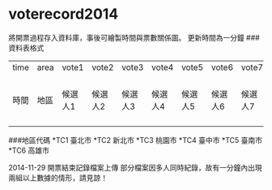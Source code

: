 voterecord2014
==============

將開票過程存入資料庫，事後可繪製時間與票數關係圖。
更新時間為一分鐘
###資料表格式
<table>
<tr><td>time</td><td>area</td><td>vote1</td><td>vote2</td><td>vote3</td><td>vote4</td><td>vote5</td><td>vote6</td><td>vote7</td><td>open</td></tr>
<tr><td>時間</td><td>地區</td><td>候選人1</td><td>候選人2</td><td>候選人3</td><td>候選人4</td><td>候選人5</td><td>候選人6</td><td>候選人7</td><td>已送投開票所數</td></tr>
</table>

###地區代碼
*TC1 臺北市
*TC2 新北市
*TC3 桃園市
*TC4 臺中市
*TC5 臺南市
*TC6 高雄市

2014-11-29
開票結束記錄檔案上傳
部分檔案因多人同時紀錄，故有一分鐘內出現兩組以上數據的情形，請見諒！
